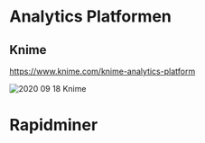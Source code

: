 # Analytics Platformen 

## Knime 

https://www.knime.com/knime-analytics-platform

![2020 09 18 Knime](/pic/2020-09-18-knime.png)


# Rapidminer 

